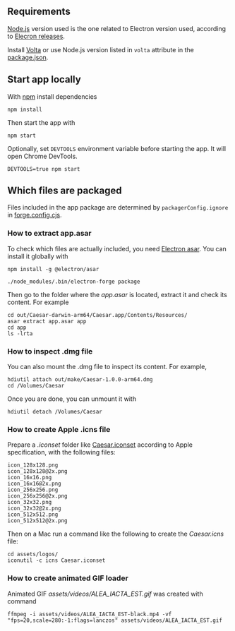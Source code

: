 ## Requirements

[Node.js](https://nodejs.org/) version used is the one related to Electron version used, according to [Elecron releases](https://releases.electronjs.org/).

Install [Volta](https://volta.sh/) or use Node.js version listed in `volta` attribute in the [package.json](../package.json).

## Start app locally

With [npm](https://www.npmjs.com/) install dependencies

```shell
npm install
```

Then start the app with

```shell
npm start
```

Optionally, set `DEVTOOLS` environment variable before starting the app.
It will open Chrome DevTools.

```shell
DEVTOOLS=true npm start
```

## Which files are packaged

Files included in the app package are determined by `packagerConfig.ignore` in [forge.config.cjs](../forge.config.cjs).

### How to extract app.asar

To check which files are actually included, you need [Electron asar](https://www.npmjs.com/package/@electron/asar). You can install it globally with

```shell
npm install -g @electron/asar
```


```shell
./node_modules/.bin/electron-forge package
```

Then go to the folder where the _app.asar_ is located, extract it and check its content. For example

```shell
cd out/Caesar-darwin-arm64/Caesar.app/Contents/Resources/
asar extract app.asar app
cd app
ls -lrta
```

### How to inspect .dmg file

You can also mount the .dmg file to inspect its content. For example,

```shell
hdiutil attach out/make/Caesar-1.0.0-arm64.dmg
cd /Volumes/Caesar
```

Once you are done, you can unmount it with

```shell
hdiutil detach /Volumes/Caesar
```

### How to create Apple .icns file

Prepare a _.iconset_ folder like [Caesar.iconset](../assets/logos/Caesar.iconset) according to Apple specification, with the following files:

    icon_128x128.png
    icon_128x128@2x.png
    icon_16x16.png
    icon_16x16@2x.png
    icon_256x256.png
    icon_256x256@2x.png
    icon_32x32.png
    icon_32x32@2x.png
    icon_512x512.png
    icon_512x512@2x.png

Then on a Mac run a command like the following to create the _Caesar.icns_ file:

```shell
cd assets/logos/
iconutil -c icns Caesar.iconset
```

### How to create animated GIF loader

Animated GIF *assets/videos/ALEA_IACTA_EST.gif* was created with command

```shell
ffmpeg -i assets/videos/ALEA_IACTA_EST-black.mp4 -vf "fps=20,scale=280:-1:flags=lanczos" assets/videos/ALEA_IACTA_EST.gif
```

